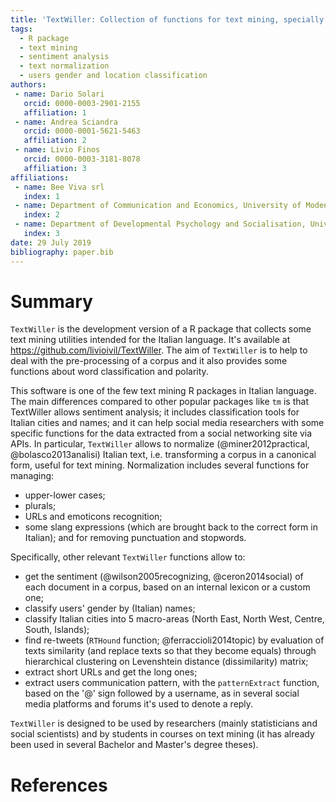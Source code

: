 ```yaml
---
title: 'TextWiller: Collection of functions for text mining, specially devoted to the Italian language'
tags:
  - R package
  - text mining
  - sentiment analysis
  - text normalization
  - users gender and location classification
authors:
 - name: Dario Solari
   orcid: 0000-0003-2901-2155
   affiliation: 1
 - name: Andrea Sciandra
   orcid: 0000-0001-5621-5463
   affiliation: 2
 - name: Livio Finos
   orcid: 0000-0003-3181-8078
   affiliation: 3
affiliations:
 - name: Bee Viva srl
   index: 1
 - name: Department of Communication and Economics, University of Modena and Reggio Emilia
   index: 2
 - name: Department of Developmental Psychology and Socialisation, University of Padova
   index: 3
date: 29 July 2019
bibliography: paper.bib
---
```


# Summary

``TextWiller`` is the development version of a R package that collects some text mining utilities intended for the Italian language. It's available at https://github.com/livioivil/TextWiller. The aim of ``TextWiller`` is to help to deal with the pre-processing of a corpus and it also provides some functions about word classification and polarity. 

This software is one of the few text mining R packages in Italian language. The main differences compared to other popular packages like ``tm`` is that TextWiller allows sentiment analysis; it includes classification tools for Italian cities and names; and it can help social media researchers with some specific functions for the data extracted from a social networking site via APIs. In particular, ``TextWiller`` allows to normalize (@miner2012practical, @bolasco2013analisi) Italian text, i.e. transforming a corpus in a canonical form, useful for text mining. Normalization includes several functions for managing: 
- upper-lower cases;
- plurals;
- URLs and emoticons recognition;
- some slang expressions (which are brought back to the correct form in Italian); 
and for removing punctuation and stopwords.

Specifically, other relevant ``TextWiller`` functions allow to:
- get the sentiment (@wilson2005recognizing, @ceron2014social) of each document in a corpus, based on an internal lexicon or a custom one; 
- classify users' gender by (Italian) names; 
- classify Italian cities into 5 macro-areas (North East, North West, Centre, South, Islands); 
- find re-tweets (``RTHound`` function; @ferraccioli2014topic) by evaluation of texts similarity (and replace texts so that they become equals) through hierarchical clustering on Levenshtein distance (dissimilarity) matrix; 
- extract short URLs and get the long ones; 
- extract users communication pattern, with the ``patternExtract`` function, based on the '@' sign followed by a username, as in several social media platforms and forums it's used to denote a reply.

``TextWiller`` is designed to be used by researchers (mainly statisticians and social scientists) and by students in courses on text mining (it has already been used in several Bachelor and Master's degree theses).

# References
